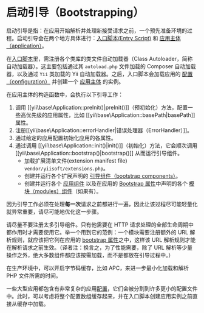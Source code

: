 启动引导（Bootstrapping）
=============

启动引导是指：在应用开始解析并处理新接受请求之前，一个预先准备环境的过程。启动引导会在两个地方具体进行：[入口脚本(Entry Script)](structure-entry-scripts.md)
和 [应用主体（application）](structure-applications.md)。

在[入口脚本](structure-entry-scripts.md)里，需注册各个类库的类文件自动加载器（Class Autoloader，简称自动加载器）。这主要包括通过其 `autoload.php` 文件加载的
Composer 自动加载器，以及通过 `Yii` 类加载的 Yii 自动加载器。之后，入口脚本会加载应用的
[配置（configuration）](concept-configurations.md)
并创建一个 [应用主体](structure-applications.md) 的实例。

在应用主体的构造函数中，会执行以下引导工作：

1. 调用 [[yii\base\Application::preInit()|preInit()]]（预初始化）方法，配置一些高优先级的应用属性，比如 [[yii\base\Application::basePath|basePath]] 属性。
2. 注册[[yii\base\Application::errorHandler|错误处理器（ErrorHandler）]]。
3. 通过给定的应用配置初始化应用的各属性。
4. 通过调用 [[yii\base\Application::init()|init()]]（初始化）方法，它会顺次调用
   [[yii\base\Application::bootstrap()|bootstrap()]] 从而运行引导组件。
   - 加载扩展清单文件(extension manifest file) `vendor/yiisoft/extensions.php`。
   - 创建并运行各个扩展声明的 [引导组件（bootstrap components）](structure-extensions.md#bootstrapping-classes)。
   - 创建并运行各个 [应用组件](structure-application-components.md) 以及在应用的 [Bootstrap 属性](structure-applications.md#bootstrap)中声明的各个
     [模块（modules）组件](structure-modules.md)（如果有）。

因为引导工作必须在处理**每一次**请求之前都进行一遍，因此让该过程尽可能轻量化就异常重要，请尽可能地优化这一步骤。

请尽量不要注册太多引导组件。只有他需要在 HTTP 请求处理的全部生命周期中都作用时才需要使用它。举一个用到它的范例：一个模块需要注册额外的 URL 解析规则，就应该把它列在应用的
[bootstrap 属性](structure-applications.md#bootstrap)之中，这样该 URL 解析规则才能在解析请求之前生效。（译者注：换言之，为了性能需要，除了 URL 
解析等少量操作之外，绝大多数组件都应该按需加载，而不是都放在引导过程中。）

在生产环境中，可以开启字节码缓存，比如 APC，来进一步最小化加载和解析 PHP 文件所需的时间。

一些大型应用都包含有非常复杂的应用[配置](concept-configurations.md)，它们会被分割到许多更小的配置文件中。此时，可以考虑将整个配置数组缓存起来，并在入口脚本创建应用实例之前直接从缓存中加载。
